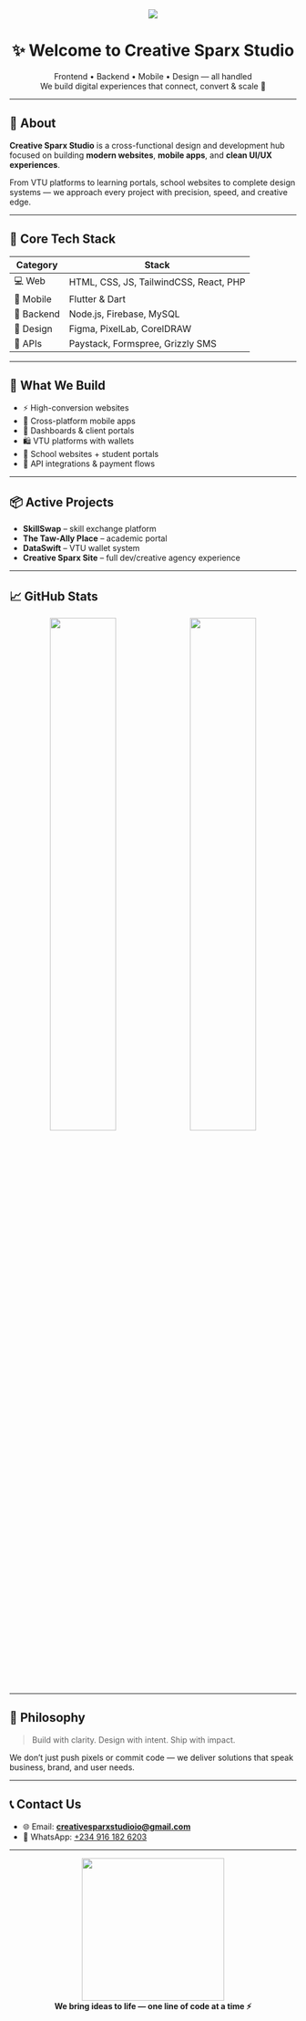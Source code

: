 <!-- README.md (for github.com/creative-sparx) -->

<div align="center">
  <img src="https://readme-typing-svg.demolab.com?font=Fira+Code&size=24&pause=1000&center=true&vCenter=true&width=800&lines=Clean+Code+%E2%9C%85+;Creative+Flow+%F0%9F%92%A1+;Production-Ready+%F0%9F%9A%80+;creative-sparx+builds+with+vision.">
</div>

<h1 align="center">✨ Welcome to Creative Sparx Studio</h1>
<p align="center">
  Frontend • Backend • Mobile • Design — all handled <br />
  We build digital experiences that connect, convert & scale 🚀
</p>

---

## 🧩 About

**Creative Sparx Studio** is a cross-functional design and development hub focused on building **modern websites**, **mobile apps**, and **clean UI/UX experiences**.  

From VTU platforms to learning portals, school websites to complete design systems — we approach every project with precision, speed, and creative edge.

---

## 🔧 Core Tech Stack

| Category    | Stack |
|-------------|-------|
| 💻 Web       | HTML, CSS, JS, TailwindCSS, React, PHP |
| 📱 Mobile    | Flutter & Dart |
| 🔐 Backend   | Node.js, Firebase, MySQL |
| 🎨 Design    | Figma, PixelLab, CorelDRAW |
| 🔗 APIs      | Paystack, Formspree, Grizzly SMS |

---

## 🚀 What We Build

- ⚡ High-conversion websites  
- 📱 Cross-platform mobile apps  
- 🧠 Dashboards & client portals  
- 🛍 VTU platforms with wallets  
- 🏫 School websites + student portals  
- 🔌 API integrations & payment flows

---

## 📦 Active Projects

- **SkillSwap** – skill exchange platform  
- **The Taw-Ally Place** – academic portal  
- **DataSwift** – VTU wallet system  
- **Creative Sparx Site** – full dev/creative agency experience  

---

## 📈 GitHub Stats

<p align="center">
  <img src="https://github-readme-stats.vercel.app/api?username=creative-sparx&show_icons=true&theme=tokyonight" width="48%" />
  <img src="https://github-readme-streak-stats.herokuapp.com/?user=creative-sparx&theme=tokyonight" width="48%" />
</p>

---

## 🧠 Philosophy

> Build with clarity. Design with intent. Ship with impact.

We don’t just push pixels or commit code — we deliver solutions that speak business, brand, and user needs.

---

## 📞 Contact Us

- 🌐 Email: **creativesparxstudioio@gmail.com**  
- 📱 WhatsApp: [+234 916 182 6203](https://wa.me/2349161826203)

---

<div align="center">
  <img src="https://media.giphy.com/media/bGgsc5mWoryfgKBx1u/giphy.gif" width="250px" />
  <br />
  <b>We bring ideas to life — one line of code at a time ⚡</b>
</div>

